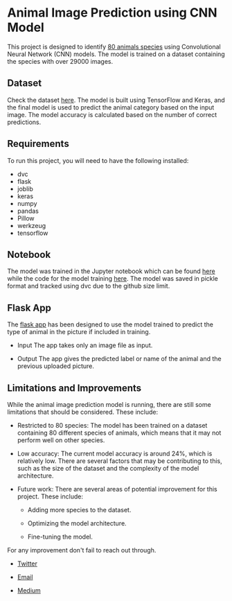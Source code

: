 # Animal Image Prediction using CNN Model

This project is designed to identify [80 animals species]('animaldict.csv') using Convolutional Neural Network (CNN) models. The model is trained on a dataset containing the species with over 29000 images. 

## Dataset

Check the dataset [here]('https://www.kaggle.com/datasets/antoreepjana/animals-detection-images-dataset').
The model is built using TensorFlow and Keras, and the final model is used to predict the animal category based on the input image. The model accuracy is calculated based on the number of correct predictions.

## Requirements

To run this project, you will need to have the following installed:

* dvc
* flask
* joblib
* keras
* numpy
* pandas
* Pillow
* werkzeug
* tensorflow 

## Notebook

The model was trained in the Jupyter notebook which can be found [here]('CNN%20Model.ipynb') while the code for the model training [here]('CNN%20Model.py'). The model was saved in pickle format and tracked using dvc due to the github size limit.

## Flask App

The [flask app]('Animal%20Pred%20Flask') has been designed to use the model trained to predict the type of animal in the picture if included in training.

* Input
The app takes only an image file as input.

* Output
The app gives the predicted label or name of the animal and the previous uploaded picture.


## Limitations and Improvements

While the animal image prediction model is running, there are still some limitations that should be considered. These include:

* Restricted to 80 species: The model has been trained on a dataset containing 80 different species of animals, which means that it may not perform well on other species.

* Low accuracy: The current model accuracy is around 24%, which is relatively low. There are several factors that may be contributing to this, such as the size of the dataset and the complexity of the model architecture.

* Future work: There are several areas of potential improvement for this project. These include:

    * Adding more species to the dataset.

    * Optimizing the model architecture.

    * Fine-tuning the model.

For any improvement don't fail to reach out through.

* [Twitter]('https://www.twitter.com/pexpeterr')

* [Email]('mailto:peterkgathoni@gmail.com')

* [Medium]('https://medium.com/@peterkgathoni')




